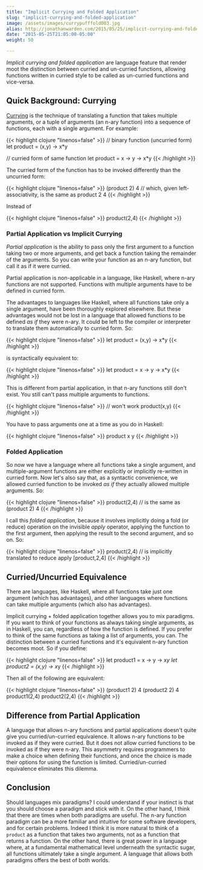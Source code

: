 ```yaml
---
title: "Implicit Currying and Folded Application"
slug: "implicit-currying-and-folded-application"
image: /assets/images/currypufffold003.jpg
alias: http://jonathanwarden.com/2015/05/25/implicit-currying-and-folded-application/
date: "2015-05-25T21:05:00-05:00"
weight: 50

---
```


*Implicit currying and folded application* are language feature that render moot the distinction between curried and un-curried functions, allowing functions written in curried style to be called as un-curried functions and vice-versa.

## Quick Background: Currying

<a href="http://en.wikipedia.org/wiki/Currying">Currying</a> is the technique of translating a function that takes multiple arguments, or a tuple of arguments (an n-ary function) into a sequence of functions, each with a single argument.  For example:

{{< highlight clojure "linenos=false" >}}
// binary function (uncurried form)
let product = (x,y) -> x*y

// curried form of same function
let product = x -> y -> x*y
{{< /highlight >}}

The curried form of the function has to be invoked differently than the uncurried form:

{{< highlight clojure "linenos=false" >}}
(product 2) 4
// which, given left-associativity, is the same as
product 2 4
{{< /highlight >}}

Instead of

{{< highlight clojure "linenos=false" >}}
product(2,4)
{{< /highlight >}}


### Partial Application vs Implicit Currying

*Partial application* is the ability to pass only the first argument to a function taking two or more arguments, and get back a function taking the remainder of the arguments.  So you can write your function as an n-ary function, but call it as if it were curried.

Partial application is non-applicable in a language, like Haskell, where n-ary functions are not supported.  Functions with multiple arguments have to be defined in curried form.

The advantages to languages like Haskell, where all functions take only a single argument, have been thoroughly explored elsewhere. But these advantages would not be lost in a language that allowed functions to be defined *as if* they were n-ary.  It could be left to the compiler or interpreter to translate them automatically to curried form.  So:

{{< highlight clojure "linenos=false" >}}
let product = (x,y) -> x*y
{{< /highlight >}}

is syntactically equivalent to:

{{< highlight clojure "linenos=false" >}}
let product = x -> y -> x*y
{{< /highlight >}}

This is different from partial application, in that n-ary functions still don't exist.  You still can't pass multiple arguments to functions.

{{< highlight clojure "linenos=false" >}}
// won't work
product(x,y)
{{< /highlight >}}

You have to pass arguments one at a time as you do in Haskell:

{{< highlight clojure "linenos=false" >}}
product x y
{{< /highlight >}}


### Folded Application

So now we have a language where all functions take a single argument, and multiple-argument functions are either explicitly or implicitly re-written in curried form.  Now let's also say that, as a syntactic convenience, we allowed curried function to be invoked *as if* they actually allowed multiple arguments.  So:

{{< highlight clojure "linenos=false" >}}
 product(2,4)
 // is the same as
 (product 2) 4
{{< /highlight >}}

I call this *folded application*, because it involves implicitly doing a fold (or reduce) operation on the invisible *apply* operator, applying the function to the first argument, then applying the result to the second argument, and so on.  So:

{{< highlight clojure "linenos=false" >}}
product(2,4)
// is implicitly translated to
reduce apply [product,2,4]
{{< /highlight >}}


## Curried/Uncurried Equivalence

There are languages, like Haskell, where all functions take just one argument (which has advantages), and other languages where functions can take multiple arguments (which also has advantages).

Implicit currying + folded application together allows you to mix paradigms.  If you want to think of your functions as always taking single arguments, as in Haskell, you can, regardless of how the function is defined.  If you prefer to think of the same functions as taking a list of arguments, you can.  The distinction between a curried functions and it's equivalent n-ary function becomes moot.  So if you define:

{{< highlight clojure "linenos=false" >}}
let product1 = x -> y -> x*y
let product2 = (x,y) -> x*y
{{< /highlight >}}

Then all of the following are equivalent:

{{< highlight clojure "linenos=false" >}}
(product1 2) 4
(product2 2) 4
product1(2,4)
product2(2,4)
{{< /highlight >}}


## Difference from Partial Application

A language that allows n-ary functions and partial applications doesn't quite give you curried/un-curried equivalence.  It allows n-ary functions to be invoked as if they were curried.  But it does not allow curried functions to be invoked as if they were n-ary.  This asymmetry requires programmers to make a choice when defining their functions, and once the choice is made their options for using the function is limited.  Curried/un-curried equivalence eliminates this dilemma.

## Conclusion

Should languages mix paradigms?  I could understand if your instinct is that you should choose a paradigm and stick with it.  On the other hand, I think that there are times when both paradigms are useful.  The n-ary function paradigm can be a more familiar and intuitive for some software developers, and for certain problems.  Indeed I think it is more natural to think of a `product` as&nbsp;a function that takes two arguments, not as a function that returns a function.  On the other hand, there is great power in a language where, at a fundamental mathematical level underneath the syntactic sugar, all functions ultimately take a single argument.  A language that allows both paradigms offers the best of both worlds.